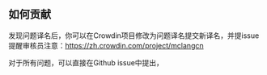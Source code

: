 ## 如何贡献

发现问题译名后，你可以在Crowdin项目修改为问题译名提交新译名，并提issue提醒审核员注意：https://zh.crowdin.com/project/mclangcn

对于所有问题，可以直接在Github issue中提出，
